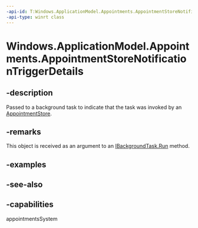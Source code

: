 ```yaml
---
-api-id: T:Windows.ApplicationModel.Appointments.AppointmentStoreNotificationTriggerDetails
-api-type: winrt class
---
```


<!-- Class syntax.
public class AppointmentStoreNotificationTriggerDetails : Windows.ApplicationModel.Appointments.IAppointmentStoreNotificationTriggerDetails
-->

# Windows.ApplicationModel.Appointments.AppointmentStoreNotificationTriggerDetails

## -description
Passed to a background task to indicate that the task was invoked by an [AppointmentStore](appointmentstore.md).

## -remarks
This object is received as an argument to an [IBackgroundTask.Run](../windows.applicationmodel.background/ibackgroundtask_run.md) method.

## -examples

## -see-also

## -capabilities
appointmentsSystem
